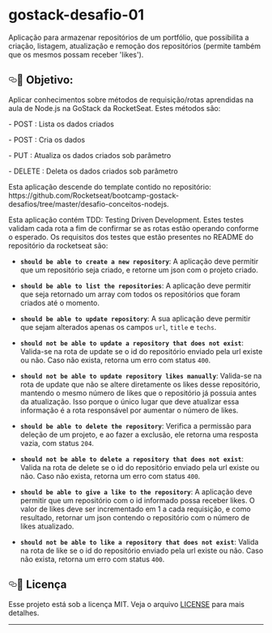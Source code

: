 # gostack-desafio-01
Aplicação para armazenar repositórios de um portfólio, que possibilita a criação, listagem, atualização e remoção dos repositórios (permite também que os mesmos possam receber 'likes').

<article class="markdown-body entry-content" itemprop="text"><p><a target="_blank" rel="noopener noreferrer" href="https://camo.githubusercontent.com/d25397e9df01fe7882dcc1cbc96bdf052ffd7d0c/68747470733a2f2f73746f726167652e676f6f676c65617069732e636f6d2f676f6c64656e2d77696e642f626f6f7463616d702d676f737461636b2f6865616465722d6465736166696f732e706e67"> </a></p>

 
<h2><a id="user-content-rocket-sobre-o-desafio" class="anchor" aria-hidden="true" href="#rocket-sobre-o-desafio"><svg class="octicon octicon-link" viewBox="0 0 16 16" version="1.1" width="16" height="16" aria-hidden="true"><path fill-rule="evenodd" d="M4 9h1v1H4c-1.5 0-3-1.69-3-3.5S2.55 3 4 3h4c1.45 0 3 1.69 3 3.5 0 1.41-.91 2.72-2 3.25V8.59c.58-.45 1-1.27 1-2.09C10 5.22 8.98 4 8 4H4c-.98 0-2 1.22-2 2.5S3 9 4 9zm9-3h-1v1h1c1 0 2 1.22 2 2.5S13.98 12 13 12H9c-.98 0-2-1.22-2-2.5 0-.83.42-1.64 1-2.09V6.25c-1.09.53-2 1.84-2 3.25C6 11.31 7.55 13 9 13h4c1.45 0 3-1.69 3-3.5S14.5 6 13 6z"></path></svg></a><g-emoji class="g-emoji" alias="rocket" fallback-src="https://github.githubassets.com/images/icons/emoji/unicode/1f680.png">🚀</g-emoji> Objetivo: </h2>
<p>Aplicar conhecimentos sobre métodos de requisição/rotas aprendidas na aula de Node.js na GoStack da RocketSeat. Estes métodos são:</p> 
<p>- POST : Lista os dados criados</p>
<p>- POST : Cria os dados</p>
<p>- PUT : Atualiza os dados criados sob parâmetro</p>
<p>- DELETE : Deleta os dados criados sob parâmetro</p>

<p>Esta aplicação descende do template contido no repositório: https://github.com/Rocketseat/bootcamp-gostack-desafios/tree/master/desafio-conceitos-nodejs.</p>

<p>Esta aplicação contém TDD: Testing Driven Development. Estes testes validam cada rota a fim de confirmar se as rotas estão operando conforme o esperado.
Os requisitos dos testes que estão presentes no README do repositório da rocketseat são:</p>

<ul>
<li>
<p><strong><code>should be able to create a new repository</code></strong>: A aplicação deve permitir que um repositório seja criado, e retorne um json com o projeto criado.</p>
</li>
<li>
<p><strong><code>should be able to list the repositories</code></strong>: A aplicação deve permitir que seja retornado um array com todos os repositórios que foram criados até o momento.</p>
</li>
<li>
<p><strong><code>should be able to update repository</code></strong>: A sua aplicação deve permitir que sejam alterados apenas os campos <code>url</code>, <code>title</code> e <code>techs</code>.</p>
</li>
<li>
<p><strong><code>should not be able to update a repository that does not exist</code></strong>: Valida-se na rota de update se o id do repositório enviado pela url existe ou não. Caso não exista, retorna um erro com status <code>400</code>.</p>
</li>
<li>
<p><strong><code>should not be able to update repository likes manually</code></strong>: Valida-se na rota de update que não se altere diretamente os likes desse repositório, mantendo o mesmo número de likes que o repositório já possuia antes da atualização. Isso porque o único lugar que deve atualizar essa informação é a rota responsável por aumentar o número de likes.</p>
</li>
<li>
<p><strong><code>should be able to delete the repository</code></strong>: Verifica a permissão para deleção de um projeto, e ao fazer a exclusão, ele retorna uma resposta vazia, com status <code>204</code>.</p>
</li>
<li>
<p><strong><code>should not be able to delete a repository that does not exist</code></strong>: Valida na rota de delete se o id do repositório enviado pela url existe ou não. Caso não exista, retorna um erro com status <code>400</code>.</p>
</li>
<li>
<p><strong><code>should be able to give a like to the repository</code></strong>: A aplicação deve permitir que um repositório com o id informado possa receber likes. O valor de likes deve ser incrementado em 1 a cada requisição, e como resultado, retornar um json contendo o repositório com o número de likes atualizado.</p>
</li>
<li>
<p><strong><code>should not be able to like a repository that does not exist</code></strong>: Valida na rota de like se o id do repositório enviado pela url existe ou não. Caso não exista, retorna um erro com status <code>400</code>.</p>
</li>
</ul>

<h2><a id="user-content-memo-licença" class="anchor" aria-hidden="true" href="#memo-licença"><svg class="octicon octicon-link" viewBox="0 0 16 16" version="1.1" width="16" height="16" aria-hidden="true"><path fill-rule="evenodd" d="M4 9h1v1H4c-1.5 0-3-1.69-3-3.5S2.55 3 4 3h4c1.45 0 3 1.69 3 3.5 0 1.41-.91 2.72-2 3.25V8.59c.58-.45 1-1.27 1-2.09C10 5.22 8.98 4 8 4H4c-.98 0-2 1.22-2 2.5S3 9 4 9zm9-3h-1v1h1c1 0 2 1.22 2 2.5S13.98 12 13 12H9c-.98 0-2-1.22-2-2.5 0-.83.42-1.64 1-2.09V6.25c-1.09.53-2 1.84-2 3.25C6 11.31 7.55 13 9 13h4c1.45 0 3-1.69 3-3.5S14.5 6 13 6z"></path></svg></a><g-emoji class="g-emoji" alias="memo" fallback-src="https://github.githubassets.com/images/icons/emoji/unicode/1f4dd.png">📝</g-emoji> Licença</h2>
<p>Esse projeto está sob a licença MIT. Veja o arquivo <a href="/Rocketseat/bootcamp-gostack-desafios/blob/master/desafio-conceitos-nodejs/LICENSE">LICENSE</a> para mais detalhes.</p>
<hr>

</article>

